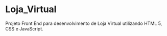 # Loja_Virtual
Projeto Front End para desenvolvimento de Loja Virtual utilizando HTML 5, CSS e JavaScript.
